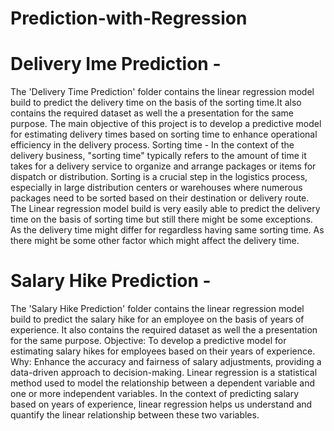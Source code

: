 # Prediction-with-Regression

# Delivery Ime Prediction - 
The 'Delivery Time Prediction' folder contains the linear regression model build to predict the delivery time on the basis of the sorting time.It also contains the required dataset as well the a presentation for the same purpose.
The main objective of this project is to develop a predictive model for estimating delivery times based on sorting time to enhance operational efficiency in the delivery process.
Sorting time - In the context of the delivery business, "sorting time" typically refers to the amount of time it takes for a delivery service to organize and arrange packages or items for dispatch or distribution. Sorting is a crucial step in the logistics process, especially in large distribution centers or warehouses where numerous packages need to be sorted based on their destination or delivery route.
The Linear regression model build is very easily able to predict the delivery time on the basis of sorting time but still there might be some exceptions. As the delivery time might differ for regardless having same sorting time. As there might be some other factor which might affect the delivery time.


# Salary Hike Prediction - 
The 'Salary Hike Prediction' folder contains the linear regression model build to predict the salary hike for an employee on the basis of years of experience. It also contains the required dataset as well the a presentation for the same purpose.
Objective: To develop a predictive model for estimating salary hikes for employees based on their years of experience.
Why: Enhance the accuracy and fairness of salary adjustments, providing a data-driven approach to decision-making.
Linear regression is a statistical method used to model the relationship between a dependent variable and one or more independent variables. In the context of predicting salary based on years of experience, linear regression helps us understand and quantify the linear relationship between these two variables.


